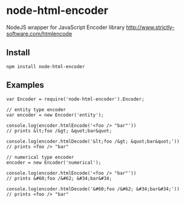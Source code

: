 # node-html-encoder

NodeJS wrapper for JavaScript Encoder library http://www.strictly-software.com/htmlencode

## Install
    npm install node-html-encoder

## Examples

    var Encoder = require('node-html-encoder').Encoder;

    // entity type encoder
    var encoder = new Encoder('entity');

    console.log(encoder.htmlEncode('<foo /> "bar"'))
    // prints &lt;foo /&gt; &quot;bar&quot;

    console.log(encoder.htmlDecode('&lt;foo /&gt; &quot;bar&quot;'))
    // prints <foo /> "bar"

    // numerical type encoder
    encoder = new Encoder('numerical');

    console.log(encoder.htmlEncode('<foo /> "bar"'))
    // prints &#60;foo /&#62; &#34;bar&#34;

    console.log(encoder.htmlDecode('&#60;foo /&#62; &#34;bar&#34;'))
    // prints <foo /> "bar"
